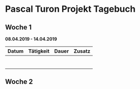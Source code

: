 # Pascal Turon Projekt Tagebuch



## Woche 1

__08.04.2019 - 14.04.2019__

| Datum | Tätigkeit | Dauer | Zusatz |
| ----- | --------- | ----- | ------ |
|       |           |       |        |
|       |           |       |        |
|       |           |       |        |
|       |           |       |        |
|       |           |       |        |
|       |           |       |        |
|       |           |       |        |



## Woche 2

